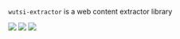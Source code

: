 `wutsi-extractor` is a web content extractor library

![](https://github.com/wutsi/wutsi-extractor/workflows/build/badge.svg)
![](https://img.shields.io/badge/jdk-1.8-brightgreen.svg)
![](https://img.shields.io/badge/language-java-blue.svg)
